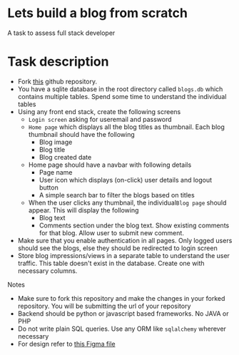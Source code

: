 # Lets build a blog from scratch
A task to assess full stack developer


# Task description
- Fork [this](https://github.com/fellowdatascientist/blog-exercise) github repository. 
- You have a sqlite database in the root directory called `blogs.db` which contains multiple tables. Spend some time to understand the individual tables
- Using any front end stack, create the following screens
  - `Login screen` asking for useremail and password
  - `Home page` which displays all the blog titles as thumbnail. Each blog thumbnail should have the following
    - Blog image
    - Blog title
    - Blog created date
  - Home page should have a navbar with following details
    - Page name
    - User icon which displays (on-click) user details and logout button 
    - A simple search bar to filter the blogs based on titles
  - When the user clicks any thumbnail, the individual`Blog page` should appear. This will display the following
    - Blog text
    - Comments section under the blog text. Show existing comments for that blog. Allow user to submit new comment.
- Make sure that you enable authentication in all pages. Only logged users should see the blogs, else they should be redirected to login screen
- Store blog impressions/views in a separate table to understand the user traffic. This table doesn't exist in the database. Create one with necessary columns. 

Notes
- Make sure to fork this repository and make the changes in your forked repository. You will be submitting the url of your repository
- Backend should be python or javascript based frameworks. No JAVA or PHP
- Do not write plain SQL queries. Use any ORM like `sqlalchemy` wherever necessary
- For design refer to [this Figma file](https://www.figma.com/design/AshwNmcthO0ejWH92xPgQc/Free-Blog-Template--%7C-Modern-%26-Creative-design-(Community)?node-id=1-2&m=dev&t=fEU7MXuNhogORBY2-1)
